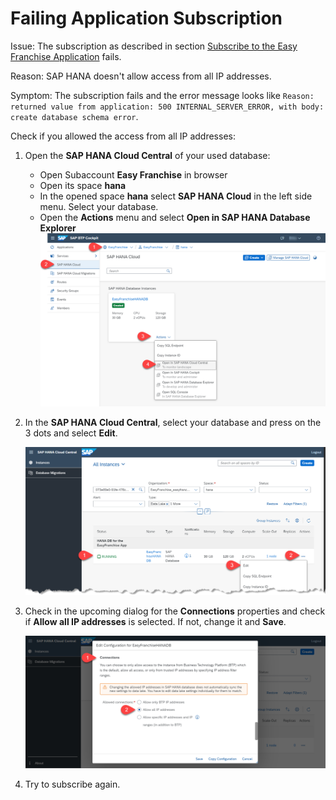 # Failing Application Subscription

Issue: The subscription as described in section [Subscribe to the Easy Franchise Application](../../test-customer-onboarding/subscribe-easyfranchise-app/README.md) fails.

Reason: SAP HANA doesn't allow access from all IP addresses.

Symptom: The subscription fails and the error message looks like `Reason: returned value from application: 500 INTERNAL_SERVER_ERROR, with body: create database schema error`.

Check if you allowed the access from all IP addresses:
1. Open the **SAP HANA Cloud Central** of your used database:
   * Open Subaccount **Easy Franchise** in browser
   * Open its space **hana**
   * In the opened space **hana** select **SAP HANA Cloud** in the left side menu. Select your database.
   * Open the **Actions** menu and select **Open in SAP HANA Database Explorer**
   ![](images/open-sap-hana-cloud-central.png)
2. In the **SAP HANA Cloud Central**, select your database and press on the 3 dots and select **Edit**.

   ![](images/edit-db.png)
3. Check in the upcoming dialog for the **Connections** properties and check if **Allow all IP addresses** is selected. If not, change it and **Save**.

   ![](images/allow-all-ip.png)
4. Try to subscribe again.
